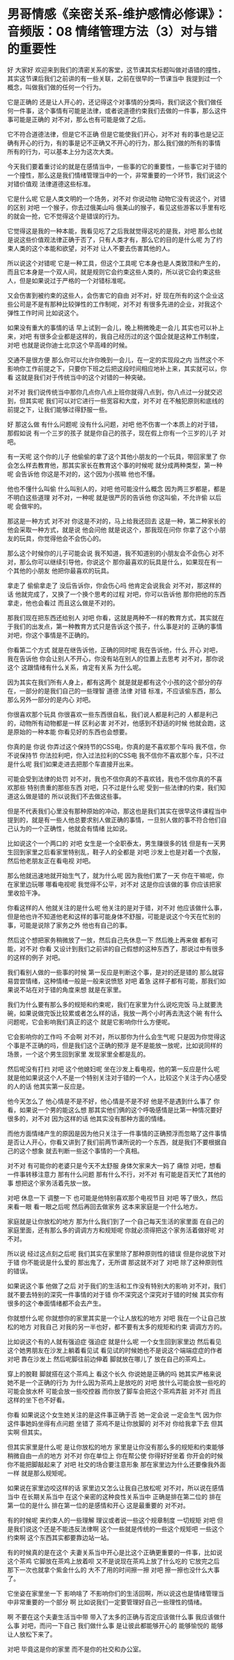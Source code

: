 # 男哥情感《亲密关系-维护感情必修课》：音频版：08 情绪管理方法（3）对与错的重要性

好 大家好 欢迎来到我们的清密关系的客堂，这节课其实标题叫做对语错的撞性，其实这节课后我们之前讲的有一些关联，之前在很早的一节课当中 我提到过一个概念，叫做我们做的任何一个行为。

它是正确的 还是让人开心的，还记得这个对事情的分类吗，我们说这个我们做任何一件事，这个事情有可能是法律，或者说道德约束我们去做的一件事，那么这件事可能是正确的 对不对，那么也有可能是做了之后。

它不符合道德法律，但是它不正确 但是它能使我们开心，对不对 有的事也是记正确有开心的行为，有的事是记不正确又不开心的行为，那么我们做的所有的事情 所有的行为，可以基本上分为这次大类。

今天我们要着重讨论的就是在感情当中，一些事的它的重要性，一些事它对于错的一个撞性，那么这是我们情绪管理当中的一个，非常重要的一个环节，我们说这个对错价值观 法律道德这些标准。

它是什么呢 它是人类文明的一个场务，对不对 你说动物 动物它没有说这个，对错的区别 对吧 一个猴子，你去过俄美山吗 俄美山的猴子，看见这些游客以手里有吃的就会一抢，它不觉得这个是错误的行为。

它觉得这是我的一种本能，我看见吃了之后我就觉得这吃的是我，对吧 那么也就是说这些价值观法律正确于否了，只有人类才有，那么它的目的是什么呢 为了约束人类的这个本能和欲望，对不对 让人不要去伤害其他的人。

所以说这个对错呢 它是一种工具，但这个工具呢 它本身也是人类致顶和产生的，而且它本身是一个双人间，就是规则它会约束这些人类的，所以说它会约束这些人，但是如果说过于严格的一个对错标准呢。

又会伤害到被约束的这些人，会伤害它的自由 对不对，好 现在所有的这个企业这些公司是不是有那种比较弹性的工作制呢，对不对 有很多先进的企业，对我这个弹性工作时间 比如说这个。

如果没有重大的事情的话 早上试到一会儿，晚上稍微晚走一会儿 其实也可以补上来，对吧 有很多企业都是这样的，我自己经历过的这个国企就是这种工作制度，对吧 也就是说你迪士北京这个早高峰的时候。

交通不是很方便 那么你可以允许你晚到一会儿，在一定的实现段之内 当然这个不影响你工作前提之下，只要你下班之后把这段时间相应地补上来，其实就可以，你看 这就是我们对于传统当中的这个对错的一种突破。

对不对 我们说传统当中那你几点你八点上班你就得八点到，你八点过一分就交迟到，但其实呢 我们可以对它进行一些宽容和大度，对不对 在不触犯原则和底线的前提之下，让我们能够过得舒服一些。

好 那这么做 有什么问题呢 没有什么问题，对吧 他不伤害一个本质上的对于错，那假如说 有一个三岁的孩子 就是你自己的孩子，现在假上你有一个三岁的儿子 对吧。

有一天呢 这个你的儿子 他偷偷的拿了这个其他小朋友的一个玩具，带回家里了 你会怎么样去教育他，那其实家长在教育这个事的时候呢 就分成两种类型，第一种呢 会告诉他 你这是不对的，这个因为小孩嘛 他也不懂。

他也不懂什么叫偷 什么叫别人的，对吧 他可能没什么概念 因为两三岁都是，都是不明白这些道理 对不对，一种呢 就是很严厉的告诉他 你这叫偷，不允许偷 以后呢 会做牢的。

那这是一种方式 对不对 你这是不对的，马上给我还回去 这是一种，第二种家长的 他会采取一种方式，就是说 他会问他 就是说这个，那我现在问你 你拿了这个小朋友的玩具，你觉得他会不会伤心的。

那么这个时候你的儿子可能会说 我不知道，我不知道别的小朋友会不会伤心 对不对，那么你可以继续引导他，你说这个 那你最喜欢的玩具是什么，如果现在有一个其他的小朋友 他把你最喜欢的玩具。

拿走了 偷偷拿走了 没后告诉你，你会伤心吗 他肯定会说我会 对不对，那这样的话 他就完成了，又换了一个换个思考的过程 对吧，你可以告诉他 那你把他的东西拿走，他也会看过 而且这么做是不对的。

那我们现在把东西还给别人 对吧 你看，这就是两种不一样的教育方式，其实就在于我们的出发点，第一种教育方式只是告诉这个孩子，什么事是对的 正确的事情 对吧，你这个事情是不正确的。

你看第二个方式 就是在继告诉他，正确的同时呢 我在告诉他，什么 开心 对吧，我在告诉他 你会让别人不开心，你没有站在别人的位置上去思考 对不对，那你说这个 这跟情绪有什么关系，肯定有关系 为什么呢。

因为其实在我们所有人身上，都有这两个 就是就是都有这个小孩的这个部分的存在，一部分的是我们自己的一些理智 道德 法律 对错 标准，不应该偷东西，那么 那么另外一部分的是内心 对吧。

你很喜欢那个玩具 你很喜欢一些东西很自私，我们说人都是利己的 人都是利己的，动物所有动物都是一样 区利必害 对不对，他感到不舒适的时候 他就会跑，这是原始的一种本能 你看见好的东西也会想要。

你真的是 你说 你弄过这个保持节的CSS电，你真的是不喜欢那个车吗 我不信，你不说保持节 你法拉利吧，你入过法拉利的CSS电 我不信你不喜欢那个车，只不过是什么呢 我们如果走进去把那个车直接开出来。

可能会受到法律的处罚 对不对，我也不信你真的不喜欢钱，我也不信你真的不喜欢那些 特别贵重的那些东西 对吧，只不过是什么呢 受到一些法律的约束，我们知道这么做是错的 所以说我们不去做这些事。

但是不代表我们心里没有那种原始的冲动，那这也是我们其实在很早这件课程当中提到的，就是有一些人他总要求别人做正确的事情，一旦别人做的事不符合他们自己认为的一个正确性，他就会有情绪 比如说。

比如说这个一个两口的 对吧 女生是一个全职泰太，男生赚很多的钱 但是有一天男生回到家里之后看家里特别乱，鞋子人的全都是 对吧 沙发上也是对着一个衣服，然后他老朋友正在看电视 对吧。

那么他就迅速地就开始生气了，就为什么呢 因为我他们累了一天 你在干嘛呢，你在家里边玩哪 哪看电视呢 我觉得不公平，对不对 这是你应该做的事 你应该把家里收拾干净。

你看这样的人 他就关注的是什么呢 他关注的是对于错，对不对 他应该做什么事，但是他也许不知道他老和这样的事可能身体不舒服，可能是说这个今天在忙别的事，可能是说除了家务之外 他也有自己的事。

然后这个想把家务稍微放了一放，然后自己先休息一下 然后晚上再来做 都有可能，对不对 你看 又设计到我们之前讲的自己假想的这种东西了，那说过中有很多的这样的例子 对吧。

我们看别人做的一些事的时候 第一反应是判断这个事，是对的还是错的 那么就容易尝尝情绪，这种情绪一般是一般来说愤怒 对吧 着急 这样子都有可能，那我们如果说不站在对于错的角度来想 就是在家里。

我们为什么要有那么多的规矩和约束呢，我们在家里为什么说吃完饭 马上就要洗碗，如果说做完饭比较累或者怎么样的话，我放一两个小时再去洗这个碗 有什么问题呢，它会影响我们真正的这个 就是它影响你什么方便呢。

它会影响你的工作吗 不会啊 对不对，所以那你为什么会生气呢 只是因为你觉得这个事是不正确的吗，但是我们这个正确的预浮 是不是能放一放呢，比如说同样的场景，一个这个男生回到家里 发现家里全都是乱的。

然后呢没有打扫 对吧 这个他媳妇呢 坐在沙发上看电视，他的第一反应是什么呢 就是他如果说这个人不是一个特别关注对于错的一个人，比较这个关注于内心感受的人的话 他其实第一反应是。

他今天怎么了 他心情是不是不好，他心情是不是不好 他是不是遇到什么事了 你看，如果说一个男的能这么想 那其实他们俩的这个呼吸感情是比第一种情况要好很多的，对不对 因为这样的话 他其实没有那种方面的情绪。

而他方面情绪产生的原因是因为他只关注于一件事情的正确预浮而忽略了这件事情是否让人开心，你看又讲到了我们前两节课所说的一个东西，就是我们不要根据自己的这个想象 就去判断一些这个事情的一个真相。

对不对 有可能你的老婆只是今天不太舒服 身体欠家来大一妈了 痛惊 对吧，想看一件事转移注意力 那有什么问题 那有什么不行，对不对 有可能是百天忙了其他的事 想把这个家务活着先放一放。

对吧 休息一下 调整一下 也可能是他特别喜欢那个电视节目 对吧 等了很久，然后来看一眼 看一眼之后呢 然后再回去做家务 这本来家庭是一个什么地方。

家庭就是让你放松的地方 那为什么我们到了一个自己每天生活的家里面 在自己的家庭里面，还有那么多的调调方方和规矩呢 你就必须得把这个家务活着做好呢 对不对。

所以说 经过这点刻之后呢 我们其实在家里除了那种原则性的错误 但是你说放下对于错 你不能说是什么爱的 那出鬼了，无所谓 那这就不对了 对吧 除了这种原则性的错误。

如果说这个事 他做了之后 对于我们的生活和工作没有特别大的影响 对不对，我们就不要去特别的深究一件事情的对于错 你不深究这个深究对于错的时候 其实你有很多的这个奉面情绪都不会去产生。

你就想什么呢 你就想你的家里其实是一个让人放松的地方 对吧 我在一个让自己放松的地方 对我自己 对我的另一半也好，都不要有太多的规矩和约束 调调方方的。

比如说这个有的人就有强迫症 强迫症 就是什么呢 一个女生回到家里边 然后看见这个她男朋友在沙发上躺着看见试 看见试的时候她也不是说这个端端症症的作者 对吧 靠在沙发上 然后呢脚往前边伸着 脚就放在哪儿了 放在自己的茶鸡上。

穿上的脫鞋 脚就搭在这个茶鸡上 看这个长久 你说她是正确的吗 她其实严格来说她不是一个正确的行为 为什么因为茶鸡上是放吃的 对吧 放什么可能会放一些吃的可能会放水杯 可能会放一些咬控器 而你放了脚车会把这个茶鸡弄脏 对不对 而且这样的坐下也不好看。

你看 如果说这个女生她关注的是这件事正确于否 她一定会说 一定会生气 因为你这件事她妈坐得有点问题 坐错了 茶鸡不是让你放脚的 对不对 你给我拿下去 但其实啊 但其实。

但其实家里是什么呢 是让你放松的地方 家里是让你没有那么多的规矩和约束能够稍微自由一点的地方 对不对 你在单位上 你在帮公使 你得好好坐着 你开会的时候 你不能把脚敲起来了 对吧 社交的场合要注意形象 那在家里边为什么还要像我外面一样 就是那么规矩呢。

如果说在家里边咬这样的话 家里边又怎么让我自己放松呢 对不对，所以说在感情当中 在长期关系当中 在这个亲密的这种良性关系当中 正确是排在第二位的 排在第一位的是什么 排在第一位的是感情和开心 这是最重要的 对不对。

有的时候呢 来约束人的一些理解 理议或者说一些这个规章制度 一切规矩 对吧 但是我们说这个还是不能违反法律啊 这个一些就是传统的一些这个规矩吧 一些这个约束啊 这个东西其实都要靠边站一站。

有的时候真的是在这个 夫妻关系当中开心是比这个正确更重要的一件事，比如说这个茶鸡 它脚放在茶鸡上放着呗 又不是说现在茶鸡上放了什么吃的 它放完之后 那下一次也就拿个紫金什么的 大不了用的时间擦一擦 对吧 擦一擦也没什么大事了。

它坐姿在家里坐一下 影响啥了 不影响你们的生活回啊，所以说这也是情绪管理当中非常重要的一个部分 啊 比如说我们一定要管理好自己一些理性的情绪。

啊 不要在这个夫妻生活当中带 带入了太多的正确与否定应该做什么事 我应该做什么事 对吧，而问一下自己 我们做什么事 是让彼此都能够开心的 能够愉悦的 能够让人放松下来了。

对吧 毕竟这是你的家里 而不是你的社交和办公室。